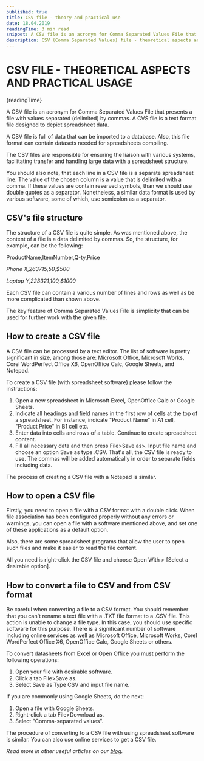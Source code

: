 ```yaml
---
published: true
title: CSV file - theory and practical use
date: 18.04.2019
readingTime: 3 min read
snippet: A CSV file is an acronym for Comma Separated Values File that presents a file with values separated (delimited) by commas. A CVS file is a text format file designed to depict spreadsheet data.
description: CSV (Comma Separated Values) file - theoretical aspects and practical usage. Structure. How to create, open and convert a CSV file
---
```


# CSV FILE - THEORETICAL ASPECTS AND PRACTICAL USAGE

{readingTime}

A CSV file is an acronym for Comma Separated Values File that presents a file with values separated (delimited) by commas. A CVS file is a text format file designed to depict spreadsheet data.

A CSV file is full of data that can be imported to a database. Also, this file format can contain datasets needed for spreadsheets compiling.

The CSV files are responsible for ensuring the liaison with various systems, facilitating transfer and handling large data with a spreadsheet structure.

You should also note, that each line in a CSV file is a separate spreadsheet line. The value of the chosen column is a value that is delimited with a comma. If these values are contain reserved symbols, than we should use double quotes as a separator. Nonetheless, a similar data format is used by various software, some of which, use semicolon as a separator.

## CSV's file structure

The structure of a CSV file is quite simple. As was mentioned above, the content of a file is a data delimited by commas. So, the structure, for example, can be the following:

ProductName,ItemNumber,Q-ty,Price

_Phone X,263715,50,$500_

_Laptop Y,223321,100,$1000_

Each CSV file can contain a various number of lines and rows as well as be more complicated than shown above.

The key feature of Comma Separated Values File is simplicity that can be used for further work with the given file.

## How to create a CSV file

A CSV file can be processed by a text editor. The list of software is pretty significant in size, among those are: Microsoft Office, Microsoft Works, Corel WordPerfect Office X6, OpenOffice Calc, Google Sheets, and Notepad.

To create a CSV file (with spreadsheet software) please follow the instructions:

1.  Open a new spreadsheet in Microsoft Excel, OpenOffice Calc or Google Sheets.
2.  Indicate all headings and field names in the first row of cells at the top of a spreadsheet. For instance, indicate "Product Name" in A1 cell, "Product Price" in B1 cell etc.
3.  Enter data into cells and rows of a table. Continue to create spreadsheet content.
4.  Fill all necessary data and then press File>Save as>. Input file name and choose an option Save as type .CSV. That's all, the CSV file is ready to use. The commas will be added automatically in order to separate fields including data.

The process of creating a CSV file with a Notepad is similar.

## How to open a CSV file

Firstly, you need to open a file with a CSV format with a double click. When file association has been configured properly without any errors or warnings, you can open a file with a software mentioned above, and set one of these applications as a default option.

Also, there are some spreadsheet programs that allow the user to open such files and make it easier to read the file content.

All you need is right-click the CSV file and choose Open With > \[Select a desirable option\].

## How to convert a file to CSV and from CSV format

Be careful when converting a file to a CSV format. You should remember that you can't rename a text file with a .TXT file format to a .CSV file. This action is unable to change a file type. In this case, you should use specific software for this purpose. There is a significant number of software including online services as well as Microsoft Office, Microsoft Works, Corel WordPerfect Office X6, OpenOffice Calc, Google Sheets or others.

To convert datasheets from Excel or Open Office you must perform the following operations:

1.  Open your file with desirable software.
2.  Click a tab File>Save as.
3.  Select Save as Type CSV and input file name.

If you are commonly using Google Sheets, do the next:

1.  Open a file with Google Sheets.
2.  Right-click a tab File>Download as.
3.  Select "Comma-separated values".

The procedure of converting to a CSV file with using spreadsheet software is similar. You can also use online services to get a CSV file.

_Read more in other useful articles on our [blog](/blog)._
